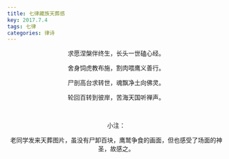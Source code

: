 ```yaml
---
title: 七律藏族天葬感
key: 2017.7.4
tags: 七律
categories: 律诗
---
```


<p align="center">求愿涅槃伴终生，长头一世磕心经。
</p>
<p align="center">舍身饲虎教布施，割肉喂鹰义善行。
</p>
<p align="center">尸剖高台求转世，魂飘净土向佛灵。
</p>
<p align="center">轮回百转到彼岸，苦海天国听禅声。
</p>
<p align="center"></br>
</p>
<p align="center">小注：
</p>
<p align="center">老同学发来天葬图片，虽没有尸卸百块，鹰鹫争食的画面，但也感受了场面的神圣，故感之。
</p>
<p align="center"></br>
</p>
